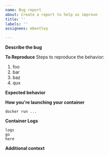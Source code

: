 ```yaml
---
name: Bug report
about: Create a report to help us improve
title: ''
labels: ''
assignees: mbentley

---
```


**Describe the bug**
<!-- A clear and concise description of what the bug is. -->

**To Reproduce**
Steps to reproduce the behavior:
1. foo
2. bar
3. baz
4. qux

**Expected behavior**
<!-- A clear and concise description of what you expected to happen. -->

**How you're launching your container**
<!-- Include your `docker run` or compose file to make analysis easier. -->

```
docker run ...
```

**Container Logs**
<!-- Collect logs by using something similar to `docker logs timemachine >& output.log` if needed and attach them or copy out the relevant portions of the error.  When in doubt, do both -->

```
logs
go
here
```

**Additional context**
<!-- Add any other context about the problem here. -->
